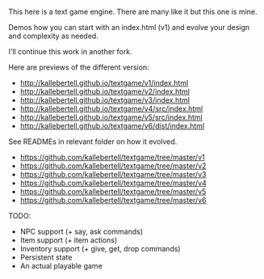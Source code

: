 This here is a text game engine.
There are many like it but this one is mine.

Demos how you can start with an index.html (v1) and evolve your design
and complexity as needed.

I'll continue this work in another fork.

Here are previews of the different version:
- http://kallebertell.github.io/textgame/v1/index.html
- http://kallebertell.github.io/textgame/v2/index.html
- http://kallebertell.github.io/textgame/v3/index.html
- http://kallebertell.github.io/textgame/v4/src/index.html
- http://kallebertell.github.io/textgame/v5/src/index.html
- http://kallebertell.github.io/textgame/v6/dist/index.html

See READMEs in relevant folder on how it evolved.
- https://github.com/kallebertell/textgame/tree/master/v1
- https://github.com/kallebertell/textgame/tree/master/v2
- https://github.com/kallebertell/textgame/tree/master/v3
- https://github.com/kallebertell/textgame/tree/master/v4
- https://github.com/kallebertell/textgame/tree/master/v5
- https://github.com/kallebertell/textgame/tree/master/v6



TODO:
- NPC support (+ say, ask commands)
- Item support (+ item actions)
- Inventory support (+ give, get, drop commands)
- Persistent state
- An actual playable game
